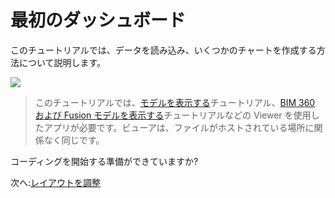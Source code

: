 # 最初のダッシュボード

このチュートリアルでは、データを読み込み、いくつかのチャートを作成する方法について説明します。 

![](_media/tutorials/run_sample_dashboard.gif)

> このチュートリアルでは、[モデルを表示する](tutorials/viewmodels.md)チュートリアル、[BIM 360 および Fusion モデルを表示する](tutorials/viewhubmodels.md)チュートリアルなどの Viewer を使用したアプリが必要です。ビューアは、ファイルがホストされている場所に関係なく同じです。

コーディングを開始する準備ができていますか?

次へ:[レイアウトを調整](viewer/dashboard/layout.md)